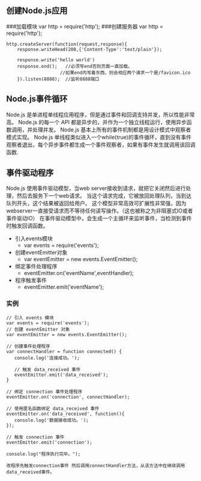## 创建Node.js应用
###加载模块
    var http = require('http');
###创建服务器
    var http = require('http');
    
    http.createServer(function(request,response){
        response.writeHead(200,{'Content-Type':'text/plain'});

        response.write('hello world')
        response.end();   //必须写end否则页面一直加载。
                        //如果end内写着东西，则会相应两个请求一个是/favicon.ico
        }).listen(8888);  //监听8888端口

## Node.js事件循环
Node.js 是单进程单线程应用程序，但是通过事件和回调支持并发，所以性能非常高。
Node.js 的每一个 API 都是异步的，并作为一个独立线程运行，使用异步函数调用，并处理并发。
Node.js 基本上所有的事件机制都是用设计模式中观察者模式实现。
Node.js 单线程类似进入一个while(true)的事件循环，直到没有事件观察者退出，每个异步事件都生成一个事件观察者，如果有事件发生就调用该回调函数.
## 事件驱动程序
Node.js 使用事件驱动模型，当web server接收到请求，就把它关闭然后进行处理，然后去服务下一个web请求。
当这个请求完成，它被放回处理队列，当到达队列开头，这个结果被返回给用户。
这个模型非常高效可扩展性非常强，因为webserver一直接受请求而不等待任何读写操作。（这也被称之为非阻塞式IO或者事件驱动IO）
在事件驱动模型中，会生成一个主循环来监听事件，当检测到事件时触发回调函数。

+ 引入events模块
    * var events = require('events');
+ 创建eventEmitter对象
    * var eventEmitter = new events.EventEmitter();
+ 绑定事件处理程序
    * eventEmitter.on('eventName',eventHandler);
+ 程序触发事件
    * eventEmitter.emit('eventName');

### 实例
    // 引入 events 模块
    var events = require('events');
    // 创建 eventEmitter 对象
    var eventEmitter = new events.EventEmitter();

    // 创建事件处理程序
    var connectHandler = function connected() {
       console.log('连接成功。');
      
       // 触发 data_received 事件 
       eventEmitter.emit('data_received');
    }

    // 绑定 connection 事件处理程序
    eventEmitter.on('connection', connectHandler);
     
    // 使用匿名函数绑定 data_received 事件
    eventEmitter.on('data_received', function(){
       console.log('数据接收成功。');
    });

    // 触发 connection 事件 
    eventEmitter.emit('connection');

    console.log("程序执行完毕。");
    
    改程序先触发connection事件 然后调用connectHandler方法，从该方法中在继续调用data_received事件。
